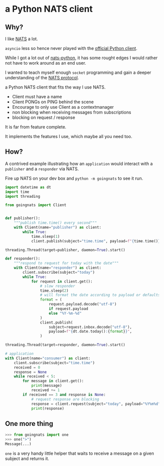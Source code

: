 a Python NATS client
====================

Why?
----

I like [NATS](https://nats.io/) a lot.

`asyncio` less so hence never played with the [official Python client](https://github.com/nats-io/nats.py).

While I got a lot out of [nats-python](https://github.com/Gr1N/nats-python), it has
some rought edges I would rather not have to work around as an end user.

I wanted to teach myself enough `socket` programming and gain a deeper understanding
of the [NATS protocol](https://docs.nats.io/nats-protocol/nats-protocol).

a Python NATS client that fits the way I use NATS.

* Client must have a name
* Client PONGs on PING behind the scene
* Encourage to only use Client as a contextmanager
* non blocking when receiving messages from subscriptions
* blocking on request / response

It is far from feature complete.

It implements the features I use, which maybe all you need too.

How?
----

A contrived example illustrating how an `application` would interact with a
`publisher` and a `responder` via NATS.

Fire up NATS on your dev box and `python -m goingnats` to see it run.

```Python
import datetime as dt
import time
import threading

from goingnats import Client


def publisher():
    """publish time.time() every second"""
    with Client(name="publisher") as client:
        while True:
            time.sleep(1)
            client.publish(subject="time.time", payload=f"{time.time()}")

threading.Thread(target=publisher, daemon=True).start()

def responder():
    """respond to request for today with the date"""
    with Client(name="responder") as client:
        client.subscribe(subject="today")
        while True:
            for request in client.get():
                # slow responder
                time.sleep(2)
                # will format the date according to payload or defaults to ...
                format = (
                    request.payload.decode("utf-8")
                    if request.payload
                    else "%Y-%m-%d"
                )
                client.publish(
                    subject=request.inbox.decode("utf-8"),
                    payload=f"{dt.date.today():{format}}",
                )

threading.Thread(target=responder, daemon=True).start()

# application
with Client(name="consumer") as client:
    client.subscribe(subject="time.time")
    received = 0
    response = None
    while received < 5:
        for message in client.get():
            print(message)
            received += 1
        if received == 3 and response is None:
            # request response are blocking
            response = client.request(subject="today", payload="%Y%m%d")
            print(response)
```

One more thing
--------------

```Python
>>> from goingnats import one
>>> one(">")
Message(...)
```

`one` is a very handy little helper that waits to receive a message on a given subject and returns it.


